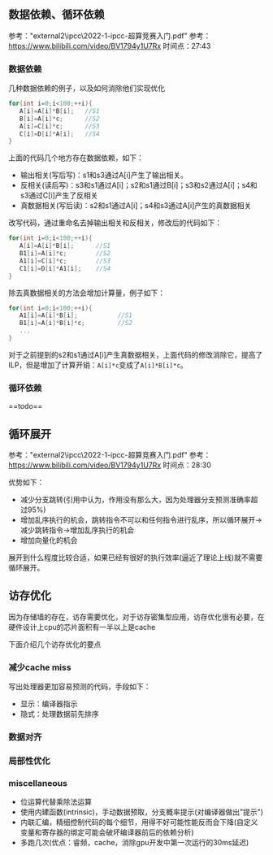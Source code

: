 ## 数据依赖、循环依赖

参考："external2\ipcc\2022-1-ipcc-超算竞赛入门.pdf"
参考：<https://www.bilibili.com/video/BV1794y1U7Rx> 时间点：27:43

### 数据依赖

几种数据依赖的例子，以及如何消除他们实现优化

```c++
for(int i=0;i<100;++i){
   A[i]=A[i]*B[i];   //S1
   B[i]=A[i]*c;      //S2
   A[i]=C[i]*c;      //S3
   C[i]=D[i]*A[i];   //S4
}
```

上面的代码几个地方存在数据依赖，如下：

- 输出相关(写后写)：s1和s3通过A[i]产生了输出相关。
- 反相关(读后写)：s3和s1通过A[i]；s2和s1通过B[i]；s3和s2通过A[i]；s4和s3通过C[i]产生了反相关
- 真数据相关(写后读)：s2和s1通过A[i]；s4和s3通过A[i]产生的真数据相关
  
改写代码，通过重命名去掉输出相关和反相关，修改后的代码如下：

```c++
for(int i=0;i<100;++i){
   A[i]=A[i]*B[i];      //S1
   B1[i]=A[i]*c;        //S2
   A1[i]=C[i]*c;        //S3
   C1[i]=D[i]*A1[i];    //S4
}
```

除去真数据相关的方法会增加计算量，例子如下：

```c++
for(int i=0;i<100;++i){
   A1[i]=A[i]*B[i];           //S1
   B1[i]=A[i]*B[i]*c;         //S2
   ...
}
```

对于之前提到的s2和s1通过A[i]产生真数据相关，上面代码的修改消除它，提高了ILP，但是增加了计算开销：`A[i]*c`变成了`A[i]*B[i]*c`。

### 循环依赖

==todo==

## 循环展开

参考："external2\ipcc\2022-1-ipcc-超算竞赛入门.pdf"
参考：<https://www.bilibili.com/video/BV1794y1U7Rx> 时间点：28:30

优势如下：

- 减少分支跳转(引用中认为，作用没有那么大，因为处理器分支预测准确率超过95%)
- 增加乱序执行的机会，跳转指令不可以和任何指令进行乱序，所以循环展开->减少跳转指令->增加乱序执行的机会
- 增加向量化的机会

展开到什么程度比较合适，如果已经有很好的执行效率(逼近了理论上线)就不需要循环展开。

## 访存优化

因为存储墙的存在，访存需要优化，对于访存密集型应用，访存优化很有必要，在硬件设计上cpu的芯片面积有一半以上是cache

下面介绍几个访存优化的要点

### 减少cache miss

写出处理器更加容易预测的代码，手段如下：

- 显示：编译器指示
- 隐式：处理数据前先排序

### 数据对齐

### 局部性优化

### miscellaneous

- 位运算代替乘除法运算
- 使用内建函数(intrinsic)，手动数据预取，分支概率提示(对编译器做出"提示")
- 内联汇编，精细控制代码的每个细节，用得不好可能性能反而会下降(自定义变量和寄存器的绑定可能会破坏编译器前后的依赖分析)
- 多跑几次(优点：睿频，cache，消除gpu开发中第一次运行的30ms延迟)
